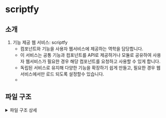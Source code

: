 # scriptfy


## 소개

1. 기능 제공 웹 서비스: scriptfy
    - 컴포넌트와 기능을 사용자 웹서비스에 제공하는 역학을 담당합니다.
    - 이 서비스는 공통 기능과 컴포넌트를  API로 제공하거나 모듈로 공유하여 사용자 웹서비스가 필요한 경우 해당 컴포넌트를 요청하고 사용할 수 있게 합니다.
    - 독립된 서비스로 유지해 다양한 기능을 확장하기 쉽게 만들고, 필요한 경우 웹 서비스에서만 로드 되도록 설정할수 있습니다.
    - 
## 파일 구조 

<details>
  <summary>파일 구조 상세</summary>


```javascript

/my-ui-library
│
├── /dist                         # 빌드된 파일 (배포용)
│   ├── react/
│   │   ├── my-ui-library.react.esm.js
│   │   ├── my-ui-library.react.cjs.js
│   │   └── my-ui-library.react.d.ts
│   │
│   ├── vanilla/
│   │   ├── my-ui-library.vanilla.umd.js
│   │   ├── my-ui-library.vanilla.esm.js
│   │   └── my-ui-library.vanilla.min.js
│   │
│   ├── styles/
│   │   └── my-ui-library.css
│   │
│   └── index.js
│
├── /docs                        # 문서화와 데모 웹페이지 소스
│   ├── /public                  # 정적 파일
│   │   └── favicon.ico
│   │
│   ├── /src                     # 문서화 페이지 소스
│   │   ├── /components
│   │   │   ├── Header.js
│   │   │   ├── Footer.js
│   │   │   └── DemoSection.js   # 데모용 섹션 컴포넌트
│   │   │
│   │   ├── /pages
│   │   │   ├── Home.js          # 메인 페이지
│   │   │   ├── Docs.js          # 설명 페이지
│   │   │   └── Examples.js      # 데모 페이지
│   │   │
│   │   ├── App.js               # 문서화 웹사이트의 진입점
│   │   └── index.js             # ReactDOM 렌더링
│   │
│   └── package.json             # 문서화 웹사이트의 별도 의존성
│
├── /src                        # 라이브러리 소스
│   ├── /components
│   │   ├── /react
│   │   │   ├── Button.tsx
│   │   │   ├── Input.tsx
│   │   │   └── index.ts
│   │   │
│   │   ├── /vanilla
│   │   │   ├── Button.js
│   │   │   ├── Input.js
│   │   │   └── index.js
│   │   │
│   │   └── index.js             # React & Vanilla 공통 모음
│   │
│   ├── /styles
│   │   ├── global.css
│   │   └── theme.js
│   │
│   └── index.js
│
├── /examples                   # 데모 코드
│   ├── react/                  # React 데모 코드
│   │   ├── react-button-demo.js
│   │   ├── react-input-demo.js
│   │   └── index.js
│   │
│   ├── vanilla/                # Vanilla JS 데모 코드
│   │   ├── vanilla-button-demo.js
│   │   ├── vanilla-input-demo.js
│   │   └── index.html
│
├── package.json
├── rollup.config.js
├── tsconfig.json
├── README.md                   # GitHub 문서
└── .gitignore
```
</details>

